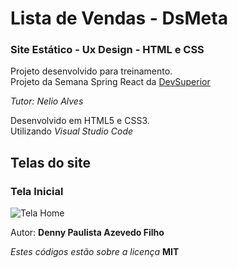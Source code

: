# Lista de Vendas - DsMeta

### Site Estático - Ux Design - HTML e CSS

Projeto desenvolvido para treinamento.  
Projeto da Semana Spring React da [DevSuperior](https://devsuperior.com.br/)

_Tutor: Nelio Alves_

Desenvolvido em HTML5 e CSS3.  
Utilizando _Visual Studio Code_ 

## Telas do site

### Tela Inicial

![Tela Home](https://md.dev.br/img/TreinaAula/DSMetaStatic.png)

Autor: **Denny Paulista Azevedo Filho**


_Estes códigos estão sobre a licença_ **MIT**